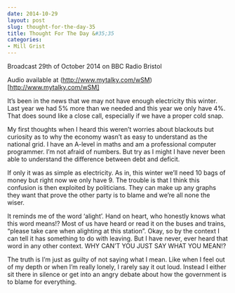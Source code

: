 ```yaml
---
date: 2014-10-29
layout: post
slug: thought-for-the-day-35
title: Thought For The Day &#35;35
categories:
- Mill Grist
---
```


Broadcast 29th of October 2014 on BBC Radio Bristol

Audio available at (http://www.mytalky.com/wSM)[http://www.mytalky.com/wSM]

It’s been in the news that we may not have enough electricity this winter. Last year we had 5% more than we needed and this year we only have 4%. That does sound like a close call, especially if we have a proper cold snap.

My first thoughts when I heard this weren’t worries about blackouts but curiosity as to why the economy wasn’t as easy to understand as the national grid. I have an A-level in maths and am a professional computer programmer. I’m not afraid of numbers. But try as I might I have never been able to understand the difference between debt and deficit.

If only it was as simple as electricity. As in, this winter we’ll need 10 bags of money but right now we only have 9. The trouble is that I think this confusion is then exploited by politicians. They can make up any graphs they want that prove the other party is to blame and we’re all none the wiser.

It reminds me of the word ‘alight’. Hand on heart, who honestly knows what this word means!? Most of us have heard or read it on the buses and trains, “please take care when alighting at this station”. Okay, so by the context I can tell it has something to do with leaving. But I have never, ever heard that word in any other context. WHY CAN’T YOU JUST SAY WHAT YOU MEAN!?

The truth is I’m just as guilty of not saying what I mean. Like when I feel out of my depth or when I’m really lonely, I rarely say it out loud. Instead I either sit there in silence or get into an angry debate about how the government is to blame for everything.